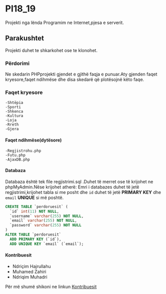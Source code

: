 # PI18_19

Projekti nga lënda Programim ne Internet,pjesa e serverit.

## Parakushtet

Projekti duhet te shkarkohet ose te klonohet.

### Përdorimi

Ne skedarin PHPprojekti gjendet e gjithë faqja e punuar.Aty gjenden faqet kryesore,faqet ndihmëse dhe disa skedarë që plotësojnë këto faqe.

### Faqet kryesore

```
-Shtëpia
-Sporti
-Shkenca
-Kultura
-Loja
-Rreth
-Gjera
```
#### Faqet ndihmëse(dytësore)

```
-Regjistrohu.php
-Futu.php
-AjaxDB.php
```
#### Databaza
Databaza është tek file regjistrimi.sql .Duhet të merret ose të krijohet ne phpMyAdmin.Nëse krijohet atherë:
Emri i databazes duhet të jetë regjistrimi,krijohet tabla si me posht dhe `id` duhet të jetë **PRIMARY KEY** dhe `email` **UNIQUE** si më poshtë.
```sql
CREATE TABLE `perdoruesit` (
  `id` int(11) NOT NULL,
  `username` varchar(255) NOT NULL,
  `email` varchar(255) NOT NULL,
  `password` varchar(255) NOT NULL
)
ALTER TABLE `perdoruesit`
  ADD PRIMARY KEY (`id`),
  ADD UNIQUE KEY `email` (`email`); 
``` 
#### Kontribuesit
* Ndriçim Hajrullahu
* Muhamed Zahiri
* Ndriqim Muhadri

Për më shumë shikoni ne linkun [Kontribuesit](https://github.com/ndriqimh/PI18_19_Gr7/graphs/contributors)










